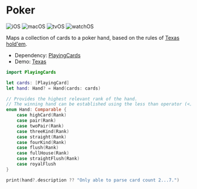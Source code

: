 # Poker

![iOS](https://img.shields.io/badge/iOS-13%2B-blue)
![macOS](https://img.shields.io/badge/macOS-10.15%2B-blue)
![tvOS](https://img.shields.io/badge/tvOS-13%2B-blue)
![watchOS](https://img.shields.io/badge/watchOS-6%2B-blue)

Maps a collection of cards to a poker hand, based on the rules of [Texas hold'em](https://en.wikipedia.org/wiki/Texas_hold_%27em).

* Dependency: [PlayingCards](https://github.com/nashysolutions/PlayingCards)
* Demo: [Texas](https://github.com/nashysolutions/Texas)

```swift
import PlayingCards

let cards: [PlayingCard]
let hand: Hand? = Hand(cards: cards)

// Provides the highest relevant rank of the hand.
// The winning hand can be established using the less than operator (<) or sort().
enum Hand: Comparable {
    case highCard(Rank)
    case pair(Rank)
    case twoPair(Rank)
    case threeKind(Rank)
    case straight(Rank)
    case fourKind(Rank)
    case flush(Rank)
    case fullHouse(Rank)
    case straightFlush(Rank)
    case royalFlush
}

print(hand?.description ?? "Only able to parse card count 2...7.")
```
